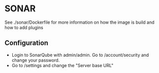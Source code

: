 # SONAR

See ./sonar/Dockerfile for more information on how the image is build and how to add plugins

## Configuration
- Login to SonarQube with admin/admin. Go to /account/security and change your password.
- Go to /settings and change the "Server base URL"
